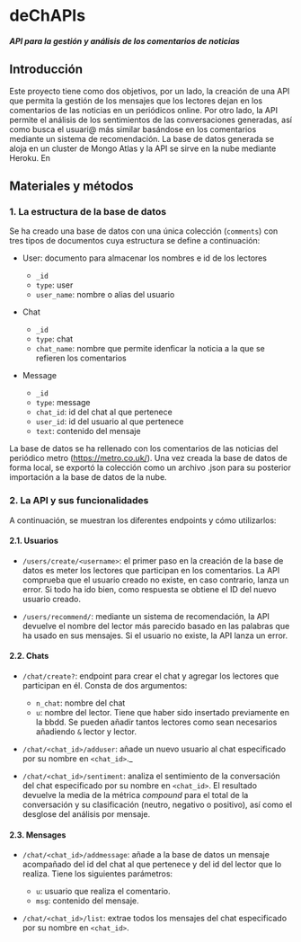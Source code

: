 # deChAPIs
#### *API para la gestión y análisis de los comentarios de noticias*

## Introducción

Este proyecto tiene como dos objetivos, por un lado, la creación de una API que permita la gestión de los mensajes que los lectores dejan en los comentarios de las noticias en un periódicos online. Por otro lado, la API permite el análisis de los sentimientos de las conversaciones generadas, así como busca el usuari@ más similar basándose en los comentarios mediante un sistema de recomendación.
La base de datos generada se aloja en un cluster de Mongo Atlas y la API se sirve en la nube mediante Heroku. En

## Materiales y métodos

### 1. La estructura de la base de datos

Se ha creado una base de datos con una única colección (`comments`) con tres tipos de documentos cuya estructura se define a continuación:

* User: documento para almacenar los nombres e id de los lectores
  * `_id`
  * `type`: user
  * `user_name`: nombre o alias del usuario

* Chat
  * `_id`
  * `type`: chat
  * `chat_name`: nombre que permite idenficar la noticia a la que se refieren los comentarios

* Message
  * `_id`
  * `type`: message
  * `chat_id`: id del chat al que pertenece
  * `user_id`: id del usuario al que pertenece
  * `text`: contenido del mensaje

La base de datos se ha rellenado con los comentarios de las noticias del periódico metro (https://metro.co.uk/). Una vez creada la base de datos de forma local, se exportó la colección como un archivo .json para su posterior importación a la base de datos de la nube. 

### 2. La API y sus funcionalidades

A continuación, se muestran los diferentes endpoints y cómo utilizarlos:

#### 2.1. Usuarios

* `/users/create/<username>`: el primer paso en la creación de la base de datos es meter los lectores que participan en los comentarios. La API comprueba que el usuario creado no existe, en caso contrario, lanza un error. Si todo ha ido bien, como respuesta se obtiene el ID del nuevo usuario creado.

* `/users/recommend/`: mediante un sistema de recomendación, la API devuelve el nombre del lector más parecido basado en las palabras que ha usado en sus mensajes. Si el usuario no existe, la API lanza un error.

#### 2.2. Chats

* `/chat/create?`: endpoint para crear el chat y agregar los lectores que participan en él. Consta de dos argumentos:
  + `n_chat`: nombre del chat
  + `u`: nombre del lector. Tiene que haber sido insertado previamente en la bbdd. Se pueden añadir tantos lectores como sean necesarios añadiendo `&` lector y lector.

* `/chat/<chat_id>/adduser`: añade un nuevo usuario al chat especificado por su nombre en `<chat_id>`._

* `/chat/<chat_id>/sentiment`: analiza el sentimiento de la conversación del chat especificado por su nombre en `<chat_id>`. El resultado devuelve la media de la métrica *compound* para el total de la conversación y su clasificación (neutro, negativo o positivo), así como el desglose del análisis por mensaje.

#### 2.3. Mensages

* `/chat/<chat_id>/addmessage`: añade a la base de datos un mensaje acompañado del id del chat al que pertenece y del id del lector que lo realiza. Tiene los siguientes parámetros:
  + `u`: usuario que realiza el comentario.
  + `msg`: contenido del mensaje.

* `/chat/<chat_id>/list`: extrae todos los mensajes del chat especificado por su nombre en `<chat_id>`.

